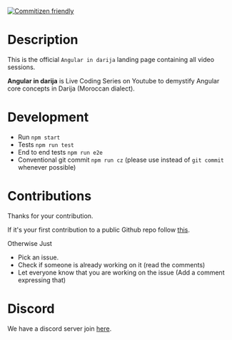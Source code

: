 [![Commitizen friendly](https://img.shields.io/badge/commitizen-friendly-brightgreen.svg)](http://commitizen.github.io/cz-cli/)

# Description

This is the official `Angular in darija` landing page containing all video sessions.

**Angular in darija** is Live Coding Series on Youtube to demystify Angular core concepts in Darija (Moroccan dialect).

# Development

- Run `npm start` 
- Tests `npm run test`  
- End to end tests `npm run e2e`
- Conventional git commit `npm run cz` (please use instead of `git commit` whenever possible)

# Contributions

Thanks for your contribution.

If it's your first contribution to a public Github repo follow [this](https://github.com/firstcontributions/first-contributions).

Otherwise Just
- Pick an issue.
- Check if someone is already working on it (read the comments)
- Let everyone know that you are working on the issue (Add a comment expressing that)

# Discord

We have a discord server join [here](https://bit.ly/ngDiscord).




